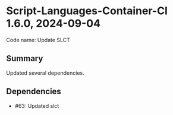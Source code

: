 # Script-Languages-Container-CI 1.6.0, 2024-09-04

Code name: Update SLCT

## Summary

Updated several dependencies.

## Dependencies

 - #63: Updated slct
 